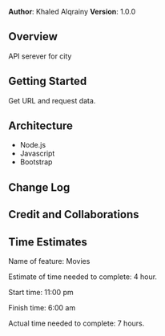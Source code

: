 **Author**: Khaled Alqrainy
**Version**: 1.0.0 

## Overview
API serever for city

## Getting Started
Get URL and request data.

## Architecture

* Node.js
* Javascript
* Bootstrap


## Change Log
<!-- Use this area to document the iterative changes made to your application as each feature is successfully implemented. Use time stamps. Here's an example:

01-01-2001 4:59pm - Application now has a fully-functional express server, with a GET route for the location resource. -->

## Credit and Collaborations
<!-- Give credit (and a link) to other people or resources that helped you build this application. -->

## Time Estimates

Name of feature: Movies

Estimate of time needed to complete: 4 hour.

Start time: 11:00 pm

Finish time: 6:00 am

Actual time needed to complete: 7 hours.